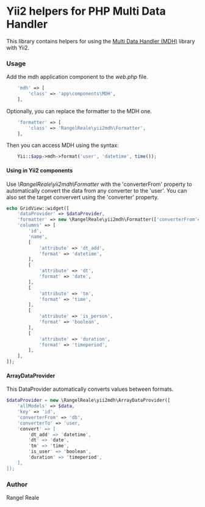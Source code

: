 # Yii2 helpers for PHP Multi Data Handler

This library contains helpers for using the [Multi Data Handler (MDH)](https://github.com/RangelReale/mdh) 
library with Yii2.

### Usage

Add the mdh application component to the *web.php* file.

```php
    'mdh' => [
        'class' => 'app\components\MDH',
    ],
```

Optionally, you can replace the formatter to the MDH one.

```php
    'formatter' => [
        'class' => 'RangelReale\yii2mdh\Formatter',
    ],
```

Then you can access MDH using the syntax:

```php
    Yii::$app->mdh->format('user', 'datetime', time());
```

#### Using in Yii2 components

Use *\RangelReale\yii2mdh\Formatter* with the 'converterFrom' property to 
automatically convert the data from any converter to the 'user'. You can
also set the target conververt using the 'converter' property.

```php
echo GridView::widget([
    'dataProvider' => $dataProvider,
    'formatter' => new \RangelReale\yii2mdh\Formatter(['converterFrom'=>'db']),
    'columns' => [
        'id',
        'name',
        [
            'attribute' => 'dt_add',
            'format' => 'datetime',
        ],
        [
            'attribute' => 'dt',
            'format' => 'date',
        ],
        [
            'attribute' => 'tm',
            'format' => 'time',
        ],
        [
            'attribute' => 'is_person',
            'format' => 'boolean',
        ],
        [
            'attribute' => 'duration',
            'format' => 'timeperiod',
        ],
    ],
]);

```


#### ArrayDataProvider

This DataProvider automatically converts values between formats.

```php
$dataProvider = new \RangelReale\yii2mdh\ArrayDataProvider([
    'allModels' => $data,
    'key' => 'id',
    'converterFrom' => 'db',
    'converterTo' => 'user,
    'convert' => [
        'dt_add' => 'datetime',
        'dt' => 'date',
        'tm' => 'time',
        'is_user' => 'boolean',
        'duration' => 'timeperiod',
    ],
]);
```

### Author

Rangel Reale